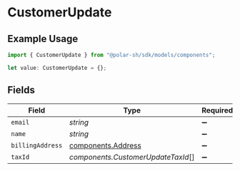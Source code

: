 # CustomerUpdate

## Example Usage

```typescript
import { CustomerUpdate } from "@polar-sh/sdk/models/components";

let value: CustomerUpdate = {};
```

## Fields

| Field                                                    | Type                                                     | Required                                                 | Description                                              |
| -------------------------------------------------------- | -------------------------------------------------------- | -------------------------------------------------------- | -------------------------------------------------------- |
| `email`                                                  | *string*                                                 | :heavy_minus_sign:                                       | N/A                                                      |
| `name`                                                   | *string*                                                 | :heavy_minus_sign:                                       | N/A                                                      |
| `billingAddress`                                         | [components.Address](../../models/components/address.md) | :heavy_minus_sign:                                       | N/A                                                      |
| `taxId`                                                  | *components.CustomerUpdateTaxId*[]                       | :heavy_minus_sign:                                       | N/A                                                      |